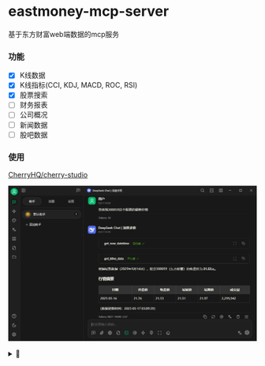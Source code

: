 # eastmoney-mcp-server

基于东方财富web端数据的mcp服务

### 功能
- [x] K线数据
- [x] K线指标(CCI, KDJ, MACD, ROC, RSI)
- [x] 股票搜索
- [ ] 财务报表
- [ ] 公司概况
- [ ] 新闻数据
- [ ] 股吧数据

### 使用

[CherryHQ/cherry-studio](https://github.com/CherryHQ/cherry-studio)

![cherry studio](./example1.png)


<details>
<summary>👀</summary>

项目仅供学习交流使用

所有数据均为公开内容, 东财网页可查

本项目的所有内容不构成任何投资建议

代码一坨

</details>
